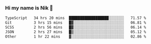 ### Hi my name is Nik 👋

<!--
**NikDoe/NikDoe** is a ✨ _special_ ✨ repository because its `README.md` (this file) appears on your GitHub profile.

Here are some ideas to get you started:

- 🔭 I’m currently working on ...
- 🌱 I’m currently learning ...
- 👯 I’m looking to collaborate on ...
- 🤔 I’m looking for help with ...
- 💬 Ask me about ...
- 📫 How to reach me: ...
- 😄 Pronouns: ...
- ⚡ Fun fact: ...
-->

<!--START_SECTION:waka-->

```txt
TypeScript   34 hrs 20 mins  ██████████████████░░░░░░░   71.57 %
Git          3 hrs 15 mins   █▓░░░░░░░░░░░░░░░░░░░░░░░   06.81 %
SCSS         2 hrs 56 mins   █▓░░░░░░░░░░░░░░░░░░░░░░░   06.14 %
JSON         2 hrs 27 mins   █▒░░░░░░░░░░░░░░░░░░░░░░░   05.12 %
Other        1 hr 22 mins    ▓░░░░░░░░░░░░░░░░░░░░░░░░   02.86 %
```

<!--END_SECTION:waka-->
